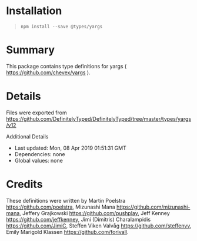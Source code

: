 # Installation
> `npm install --save @types/yargs`

# Summary
This package contains type definitions for yargs ( https://github.com/chevex/yargs ).

# Details
Files were exported from https://github.com/DefinitelyTyped/DefinitelyTyped/tree/master/types/yargs/v12

Additional Details
 * Last updated: Mon, 08 Apr 2019 01:51:31 GMT
 * Dependencies: none
 * Global values: none

# Credits
These definitions were written by Martin Poelstra <https://github.com/poelstra>, Mizunashi Mana <https://github.com/mizunashi-mana>, Jeffery Grajkowski <https://github.com/pushplay>, Jeff Kenney <https://github.com/jeffkenney>, Jimi (Dimitris) Charalampidis <https://github.com/JimiC>, Steffen Viken Valvåg <https://github.com/steffenvv>, Emily Marigold Klassen <https://github.com/forivall>.
